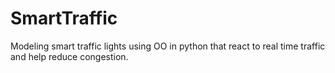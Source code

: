 # SmartTraffic
Modeling smart traffic lights using OO in python that react to real time traffic and help reduce congestion.
